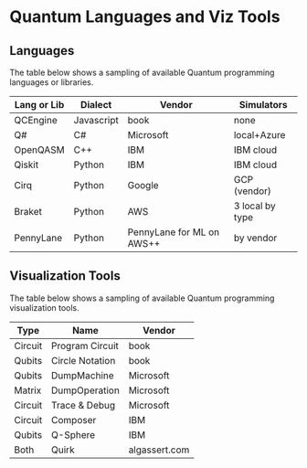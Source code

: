 # Quantum Languages and Viz Tools

## Languages

The table below shows a sampling of available Quantum programming languages or libraries.

| Lang or Lib| Dialect  | Vendor    | Simulators   |
|------------|----------|-----------|--------------|
| QCEngine   | Javascript | book    |none          |
| Q#         | C#       | Microsoft |local+Azure   |
| OpenQASM   | C++      | IBM       |IBM cloud     |
| Qiskit     | Python   | IBM       |IBM cloud     |
| Cirq       | Python   | Google    |GCP (vendor)  |
| Braket     | Python   | AWS       |3 local by type|
| PennyLane  | Python| PennyLane for ML on AWS++    |by vendor |

## Visualization Tools

The table below shows a sampling of available Quantum programming visualization tools.

| Type       | Name     | Vendor    |
|------------|----------|-----------|
| Circuit    | Program Circuit | book      |
| Qubits     | Circle Notation | book      |
| Qubits     | DumpMachine | Microsoft      |
| Matrix     | DumpOperation | Microsoft      |
| Circuit    | Trace & Debug | Microsoft      |
| Circuit    | Composer   | IBM       |
| Qubits     | Q-Sphere   | IBM       |
| Both       | Quirk       | algassert.com    |
